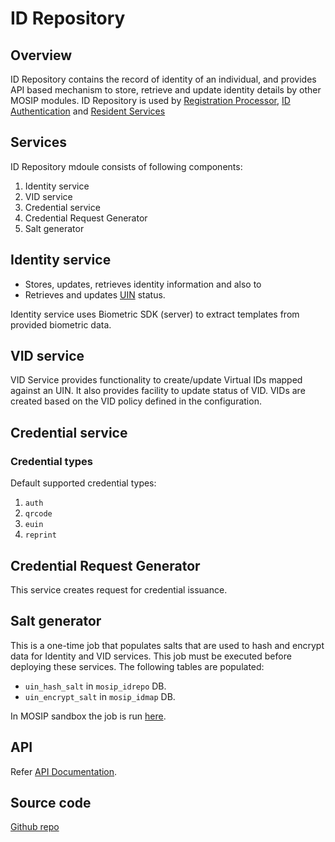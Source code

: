 # ID Repository

## Overview
ID Repository contains the record of identity of an individual, and provides API based mechanism to store, retrieve and update identity details by other MOSIP modules. ID Repository is used by [Registration Processor](registration-processor.md), [ID Authentication](id-authentication-services.md) and [Resident Services](resdient-services.md)

## Services
ID Repository mdoule consists of following components:
1. Identity service
1. VID service 
1. Credential service
1. Credential Request Generator
1. Salt generator 

## Identity service
* Stores, updates, retrieves identity information and also to 
* Retrieves and updates [UIN](identifiers.md#uin) status.

Identity service uses Biometric SDK (server) to extract templates from provided biometric data.

## VID service
VID Service provides functionality to create/update Virtual IDs mapped against an UIN. It also provides facility to update status of VID. VIDs are created based on the VID policy defined in the configuration.

## Credential service
### Credential types
Default supported credential types:
1. `auth`
1. `qrcode`
1. `euin`
1. `reprint`

## Credential Request Generator
This service creates request for credential issuance.

## Salt generator 
This is a one-time job that populates salts that are used to hash and encrypt data for Identity and VID services. This job must be executed before deploying these services.  The following tables are populated:
* `uin_hash_salt` in `mosip_idrepo` DB.
* `uin_encrypt_salt` in `mosip_idmap` DB.

In MOSIP sandbox the job is run [here](https://github.com/mosip/mosip-infra/blob/1.2.0-rc2/deployment/v3/mosip/idrepo/install.sh).

## API
Refer [API Documentation](https://mosip.github.io/documentation/1.2.0-rc2/1.2.0-rc2.html).

## Source code 
[Github repo](https://github.com/mosip/id-repository/tree/1.2.0-rc2)

